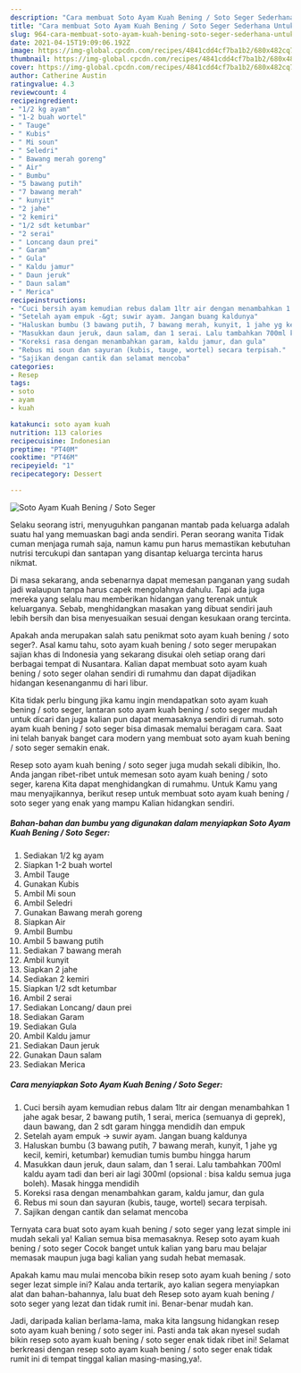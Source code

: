 ```yaml
---
description: "Cara membuat Soto Ayam Kuah Bening / Soto Seger Sederhana Untuk Jualan"
title: "Cara membuat Soto Ayam Kuah Bening / Soto Seger Sederhana Untuk Jualan"
slug: 964-cara-membuat-soto-ayam-kuah-bening-soto-seger-sederhana-untuk-jualan
date: 2021-04-15T19:09:06.192Z
image: https://img-global.cpcdn.com/recipes/4841cdd4cf7ba1b2/680x482cq70/soto-ayam-kuah-bening-soto-seger-foto-resep-utama.jpg
thumbnail: https://img-global.cpcdn.com/recipes/4841cdd4cf7ba1b2/680x482cq70/soto-ayam-kuah-bening-soto-seger-foto-resep-utama.jpg
cover: https://img-global.cpcdn.com/recipes/4841cdd4cf7ba1b2/680x482cq70/soto-ayam-kuah-bening-soto-seger-foto-resep-utama.jpg
author: Catherine Austin
ratingvalue: 4.3
reviewcount: 4
recipeingredient:
- "1/2 kg ayam"
- "1-2 buah wortel"
- " Tauge"
- " Kubis"
- " Mi soun"
- " Seledri"
- " Bawang merah goreng"
- " Air"
- " Bumbu"
- "5 bawang putih"
- "7 bawang merah"
- " kunyit"
- "2 jahe"
- "2 kemiri"
- "1/2 sdt ketumbar"
- "2 serai"
- " Loncang daun prei"
- " Garam"
- " Gula"
- " Kaldu jamur"
- " Daun jeruk"
- " Daun salam"
- " Merica"
recipeinstructions:
- "Cuci bersih ayam kemudian rebus dalam 1ltr air dengan menambahkan 1 jahe agak besar, 2 bawang putih, 1 serai, merica (semuanya di geprek), daun bawang, dan 2 sdt garam hingga mendidih dan empuk"
- "Setelah ayam empuk -&gt; suwir ayam. Jangan buang kaldunya"
- "Haluskan bumbu (3 bawang putih, 7 bawang merah, kunyit, 1 jahe yg kecil, kemiri, ketumbar) kemudian tumis bumbu hingga harum"
- "Masukkan daun jeruk, daun salam, dan 1 serai. Lalu tambahkan 700ml kaldu ayam tadi dan beri air lagi 300ml (opsional : bisa kaldu semua juga boleh). Masak hingga mendidih"
- "Koreksi rasa dengan menambahkan garam, kaldu jamur, dan gula"
- "Rebus mi soun dan sayuran (kubis, tauge, wortel) secara terpisah."
- "Sajikan dengan cantik dan selamat mencoba"
categories:
- Resep
tags:
- soto
- ayam
- kuah

katakunci: soto ayam kuah 
nutrition: 113 calories
recipecuisine: Indonesian
preptime: "PT40M"
cooktime: "PT46M"
recipeyield: "1"
recipecategory: Dessert

---
```



![Soto Ayam Kuah Bening / Soto Seger](https://img-global.cpcdn.com/recipes/4841cdd4cf7ba1b2/680x482cq70/soto-ayam-kuah-bening-soto-seger-foto-resep-utama.jpg)

Selaku seorang istri, menyuguhkan panganan mantab pada keluarga adalah suatu hal yang memuaskan bagi anda sendiri. Peran seorang  wanita Tidak cuman menjaga rumah saja, namun kamu pun harus memastikan kebutuhan nutrisi tercukupi dan santapan yang disantap keluarga tercinta harus nikmat.

Di masa  sekarang, anda sebenarnya dapat memesan panganan yang sudah jadi walaupun tanpa harus capek mengolahnya dahulu. Tapi ada juga mereka yang selalu mau memberikan hidangan yang terenak untuk keluarganya. Sebab, menghidangkan masakan yang dibuat sendiri jauh lebih bersih dan bisa menyesuaikan sesuai dengan kesukaan orang tercinta. 



Apakah anda merupakan salah satu penikmat soto ayam kuah bening / soto seger?. Asal kamu tahu, soto ayam kuah bening / soto seger merupakan sajian khas di Indonesia yang sekarang disukai oleh setiap orang dari berbagai tempat di Nusantara. Kalian dapat membuat soto ayam kuah bening / soto seger olahan sendiri di rumahmu dan dapat dijadikan hidangan kesenanganmu di hari libur.

Kita tidak perlu bingung jika kamu ingin mendapatkan soto ayam kuah bening / soto seger, lantaran soto ayam kuah bening / soto seger mudah untuk dicari dan juga kalian pun dapat memasaknya sendiri di rumah. soto ayam kuah bening / soto seger bisa dimasak memalui beragam cara. Saat ini telah banyak banget cara modern yang membuat soto ayam kuah bening / soto seger semakin enak.

Resep soto ayam kuah bening / soto seger juga mudah sekali dibikin, lho. Anda jangan ribet-ribet untuk memesan soto ayam kuah bening / soto seger, karena Kita dapat menghidangkan di rumahmu. Untuk Kamu yang mau menyajikannya, berikut resep untuk membuat soto ayam kuah bening / soto seger yang enak yang mampu Kalian hidangkan sendiri.

<!--inarticleads1-->

##### Bahan-bahan dan bumbu yang digunakan dalam menyiapkan Soto Ayam Kuah Bening / Soto Seger:

1. Sediakan 1/2 kg ayam
1. Siapkan 1-2 buah wortel
1. Ambil  Tauge
1. Gunakan  Kubis
1. Ambil  Mi soun
1. Ambil  Seledri
1. Gunakan  Bawang merah goreng
1. Siapkan  Air
1. Ambil  Bumbu
1. Ambil 5 bawang putih
1. Sediakan 7 bawang merah
1. Ambil  kunyit
1. Siapkan 2 jahe
1. Sediakan 2 kemiri
1. Siapkan 1/2 sdt ketumbar
1. Ambil 2 serai
1. Sediakan  Loncang/ daun prei
1. Sediakan  Garam
1. Sediakan  Gula
1. Ambil  Kaldu jamur
1. Sediakan  Daun jeruk
1. Gunakan  Daun salam
1. Sediakan  Merica




<!--inarticleads2-->

##### Cara menyiapkan Soto Ayam Kuah Bening / Soto Seger:

1. Cuci bersih ayam kemudian rebus dalam 1ltr air dengan menambahkan 1 jahe agak besar, 2 bawang putih, 1 serai, merica (semuanya di geprek), daun bawang, dan 2 sdt garam hingga mendidih dan empuk
1. Setelah ayam empuk -&gt; suwir ayam. Jangan buang kaldunya
1. Haluskan bumbu (3 bawang putih, 7 bawang merah, kunyit, 1 jahe yg kecil, kemiri, ketumbar) kemudian tumis bumbu hingga harum
1. Masukkan daun jeruk, daun salam, dan 1 serai. Lalu tambahkan 700ml kaldu ayam tadi dan beri air lagi 300ml (opsional : bisa kaldu semua juga boleh). Masak hingga mendidih
1. Koreksi rasa dengan menambahkan garam, kaldu jamur, dan gula
1. Rebus mi soun dan sayuran (kubis, tauge, wortel) secara terpisah.
1. Sajikan dengan cantik dan selamat mencoba




Ternyata cara buat soto ayam kuah bening / soto seger yang lezat simple ini mudah sekali ya! Kalian semua bisa memasaknya. Resep soto ayam kuah bening / soto seger Cocok banget untuk kalian yang baru mau belajar memasak maupun juga bagi kalian yang sudah hebat memasak.

Apakah kamu mau mulai mencoba bikin resep soto ayam kuah bening / soto seger lezat simple ini? Kalau anda tertarik, ayo kalian segera menyiapkan alat dan bahan-bahannya, lalu buat deh Resep soto ayam kuah bening / soto seger yang lezat dan tidak rumit ini. Benar-benar mudah kan. 

Jadi, daripada kalian berlama-lama, maka kita langsung hidangkan resep soto ayam kuah bening / soto seger ini. Pasti anda tak akan nyesel sudah bikin resep soto ayam kuah bening / soto seger enak tidak ribet ini! Selamat berkreasi dengan resep soto ayam kuah bening / soto seger enak tidak rumit ini di tempat tinggal kalian masing-masing,ya!.

